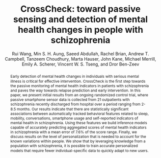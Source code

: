 ---
abstract: Early detection of mental health changes in individuals with serious mental
  illness is critical for effective intervention. CrossCheck is the ﬁrst step towards
  the passive monitoring of mental health indicators in patients with schizophrenia
  and paves the way towards relapse prediction and early intervention. In this paper,
  we present initial results from an ongoing randomized control trial, where passive
  smartphone sensor data is collected from 21 outpatients with schizophrenia recently
  discharged from hospital over a period ranging from 2-8.5 months. Our results indicate
  that there are statistically signiﬁcant associations between automatically tracked
  behavioral features related to sleep, mobility, conversations, smartphone usage
  and self-reported indicators of mental health in schizophrenia. Using these features
  we build inference models capable of accurately predicting aggregated scores of
  mental health indicators in schizophrenia with a mean error of 7.6\% of the score
  range. Finally, we discuss results on the level of personalization that is needed
  to account for the known variations within people. We show that by leveraging knowledge
  from a population with schizophrenia, it is possible to train accurate personalized
  models that require fewer individual-speciﬁc data to quickly adapt to new users.
address: Heidelberg Germany
author: Rui Wang, Min S. H. Aung, Saeed Abdullah, Rachel Brian, Andrew T. Campbell,
  Tanzeem Choudhury, Marta Hauser, John Kane, Michael Merrill, Emily A. Scherer, Vincent
  W. S. Tseng, and Dror Ben-Zeev
booktitle: Proceedings of the 2016 {ACM} {International} {Joint} {Conference} on {Pervasive}
  and {Ubiquitous} {Computing}
doi: 10.1145/2971648.2971740
file: Wang et al. - 2016 - CrossCheck toward passive sensing and detection o.pdf:/Users/michaelmerrill/Zotero/storage/88HEZH9G/Wang
  et al. - 2016 - CrossCheck toward passive sensing and detection o.pdf:application/pdf
isbn: 978-1-4503-4461-6
key: wang_crosscheck_2016
language: en
month: September
pages: 886--897
pdf_path: resources/pubpdfs/wang_crosscheck_2016.pdf
publisher: ACM
shorttitle: '{CrossCheck}'
thumb_path: resources/thumbnails/wang_crosscheck_2016.png
title: '  CrossCheck: toward passive sensing and detection of mental health changes
  in people with schizophrenia'
url: https://dl.acm.org/doi/10.1145/2971648.2971740
urldate: '2020-06-25'
venue: Ubicomp
year: '  2016'
---